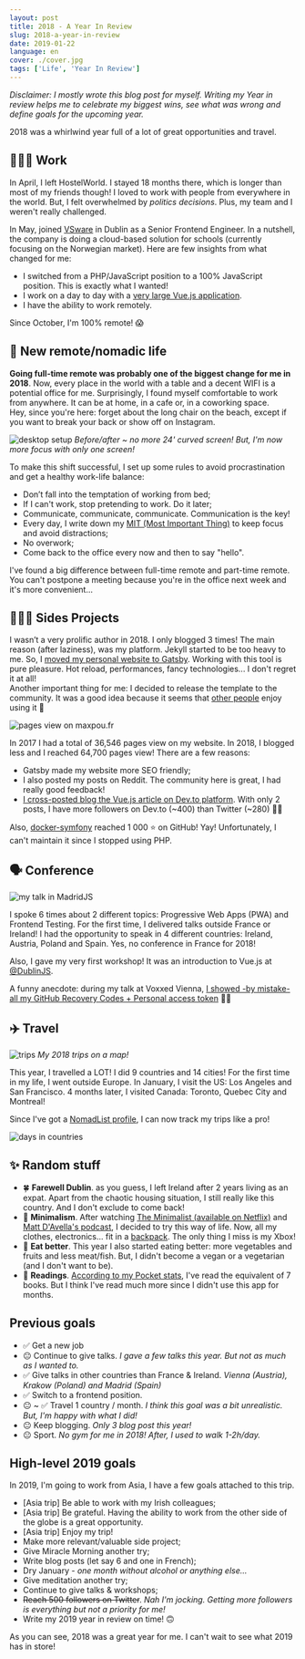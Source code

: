 ```yaml
---
layout: post
title: 2018 - A Year In Review
slug: 2018-a-year-in-review
date: 2019-01-22
language: en
cover: ./cover.jpg
tags: ['Life', 'Year In Review']
---
```


_Disclaimer: I mostly wrote this blog post for myself. Writing my Year in review helps me to
celebrate my biggest wins, see what was wrong and define goals for the upcoming year._

2018 was a whirlwind year full of a lot of great opportunities and travel.

## 👨🏼‍💻 Work

In April, I left HostelWorld. I stayed 18 months there, which is longer than most of my friends
though! I loved to work with people from everywhere in the world. But, I felt overwhelmed by
_politics decisions_. Plus, my team and I weren't really challenged.

In May, joined [VSware](http://vsware.ie) in Dublin as a Senior Frontend Engineer. In a nutshell,
the company is doing a cloud-based solution for schools (currently focusing on the Norwegian
market). Here are few insights from what changed for me:

- I switched from a PHP/JavaScript position to a 100% JavaScript position. This is exactly what I
  wanted!
- I work on a day to day with a
  [very large Vue.js application](https://www.maxpou.fr/3-tips-scaling-vue-application).
- I have the ability to work remotely.

Since October, I'm 100% remote! 😱

## 🎒 New remote/nomadic life

**Going full-time remote was probably one of the biggest change for me in 2018**. Now, every place
in the world with a table and a decent WIFI is a potential office for me. Surprisingly, I found
myself comfortable to work from anywhere. It can be at home, in a cafe or, in a coworking space.  
Hey, since you're here: forget about the long chair on the beach, except if you want to break your
back or show off on Instagram.

![desktop setup](./desktop-setup.png) _Before/after ~ no more 24' curved screen! But, I'm now more
focus with only one screen!_

To make this shift successful, I set up some rules to avoid procrastination and get a healthy
work-life balance:

- Don’t fall into the temptation of working from bed;
- If I can't work, stop pretending to work. Do it later;
- Communicate, communicate, communicate. Communication is the key!
- Every day, I write down my
  [MIT (Most Important Thing)](https://about.gitlab.com/2018/05/17/eliminating-distractions-and-getting-things-done/?utm_medium=social&utm_source=twitter#2-write-down-your-mits)
  to keep focus and avoid distractions;
- No overwork;
- Come back to the office every now and then to say "hello".

I've found a big difference between full-time remote and part-time remote. You can't postpone a
meeting because you're in the office next week and it's more convenient...

## 👨🏼‍🔬 Sides Projects

I wasn’t a very prolific author in 2018. I only blogged 3 times! The main reason (after laziness),
was my platform. Jekyll started to be too heavy to me. So, I
[moved my personal website to Gatsby](https://www.maxpou.fr/hello-gatsby). Working with this tool is
pure pleasure. Hot reload, performances, fancy technologies... I don't regret it at all!  
Another important thing for me: I decided to release the template to the community. It was a good
idea because it seems that [other people](https://twitter.com/ekaoddlass/status/1078329646981120005)
enjoy using it 💜

![pages view on maxpou.fr](./page-views.png)

In 2017 I had a total of 36,546 pages view on my website. In 2018, I blogged less and I reached
64,700 pages view! There are a few reasons:

- Gatsby made my website more SEO friendly;
- I also posted my posts on Reddit. The community here is great, I had really good feedback!
- [I cross-posted blog the Vue.js article on Dev.to platform](https://dev.to/maxpou/3-tips-for-scaling-large-vuejs-application-2edi).
  With only 2 posts, I have more followers on Dev.to (~400) than Twitter (~280) 🤷‍♂️

Also, [docker-symfony](https://github.com/maxpou/docker-symfony) reached 1 000 ⭐️ on GitHub! Yay!
Unfortunately, I can't maintain it since I stopped using PHP.

## 🗣 Conference

![my talk in MadridJS](./madridjs.jpg)

I spoke 6 times about 2 different topics: Progressive Web Apps (PWA) and Frontend Testing. For the
first time, I delivered talks outside France or Ireland! I had the opportunity to speak in 4
different countries: Ireland, Austria, Poland and Spain. Yes, no conference in France for 2018!

Also, I gave my very first workshop! It was an introduction to Vue.js at
[@DublinJS](https://www.meetup.com/DublinJS/events/fbllfpyxdbjb/).

A funny anecdote: during my talk at Voxxed Vienna,
[I showed -by mistake- all my GitHub Recovery Codes + Personal access token](https://twitter.com/_maxpou/status/978919918124109824)
🤦‍♂️

## ✈️ Travel

![trips](./trips.png) _My 2018 trips on a map!_

This year, I travelled a LOT! I did 9 countries and 14 cities! For the first time in my life, I went
outside Europe. In January, I visit the US: Los Angeles and San Francisco. 4 months later, I visited
Canada: Toronto, Quebec City and Montreal!

Since I've got a [NomadList profile](https://nomadlist.com/@maxpou), I can now track my trips like a
pro!

![days in countries](./countries.png)

## ✨ Random stuff

- 🍀 **Farewell Dublin**. as you guess, I left Ireland after 2 years living as an expat. Apart from
  the chaotic housing situation, I still really like this country. And I don't exclude to come back!
- 🎒 **Minimalism**. After watching
  [The Minimalist (available on Netflix)](https://www.theminimalists.com/films/) and
  [Matt D'Avella's podcast](https://www.youtube.com/watch?v=tG2GJZcBKOE), I decided to try this way
  of life. Now, all my clothes, electronics... fit in a
  [backpack](https://www.minaal.com/collections/bags/products/minaal-carry-on-bag). The only thing I
  miss is my Xbox!
- 🥗 **Eat better**. This year I also started eating better: more vegetables and fruits and less
  meat/fish. But, I didn't become a vegan or a vegetarian (and I don't want to be).
- 📕 **Readings**. [According to my Pocket stats](https://getpocket.com/stats/2018/0eca961094), I've
  read the equivalent of 7 books. But I think I've read much more since I didn't use this app for
  months.

## Previous goals

- ✅ Get a new job
- 😐 Continue to give talks. _I gave a few talks this year. But not as much as I wanted to._
- ✅ Give talks in other countries than France & Ireland. _Vienna (Austria), Krakow (Poland) and
  Madrid (Spain)_
- ✅ Switch to a frontend position.
- 😐 ~ ✅ Travel 1 country / month. _I think this goal was a bit unrealistic. But, I'm happy with
  what I did!_
- 😐 Keep blogging. _Only 3 blog post this year!_
- 😐 Sport. _No gym for me in 2018! After, I used to walk 1-2h/day._

## High-level 2019 goals

In 2019, I'm going to work from Asia, I have a few goals attached to this trip.

- [Asia trip] Be able to work with my Irish colleagues;
- [Asia trip] Be grateful. Having the ability to work from the other side of the globe is a great
  opportunity.
- [Asia trip] Enjoy my trip!
- Make more relevant/valuable side project;
- Give Miracle Morning another try;
- Write blog posts (let say 6 and one in French);
- Dry January - _one month without alcohol or anything else..._
- Give meditation another try;
- Continue to give talks & workshops;
- ~~Reach 500 followers on Twitter~~. _Nah I'm jocking. Getting more followers is everything but not
  a priority for me!_
- Write my 2019 year in review on time! 🙃

As you can see, 2018 was a great year for me. I can't wait to see what 2019 has in store!
